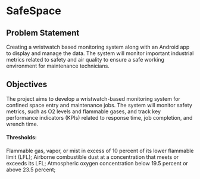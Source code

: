 # SafeSpace

## Problem Statement
Creating a wristwatch based monitoring system along with an Android app to display and manage the data. The system will monitor important industrial metrics related to safety and air quality to ensure a safe working environment for maintenance technicians.

## Objectives
The project aims to develop a wristwatch-based monitoring system for confined space entry and maintenance jobs. 
The system will monitor safety metrics, such as O2 levels and flammable gases, and track key performance indicators (KPIs) related to response time, job completion, and wrench time.

#### Thresholds:
  Flammable gas, vapor, or mist in excess of 10 percent of its lower flammable limit (LFL);
  Airborne combustible dust at a concentration that meets or exceeds its LFL;
  Atmospheric oxygen concentration below 19.5 percent or above 23.5 percent;

